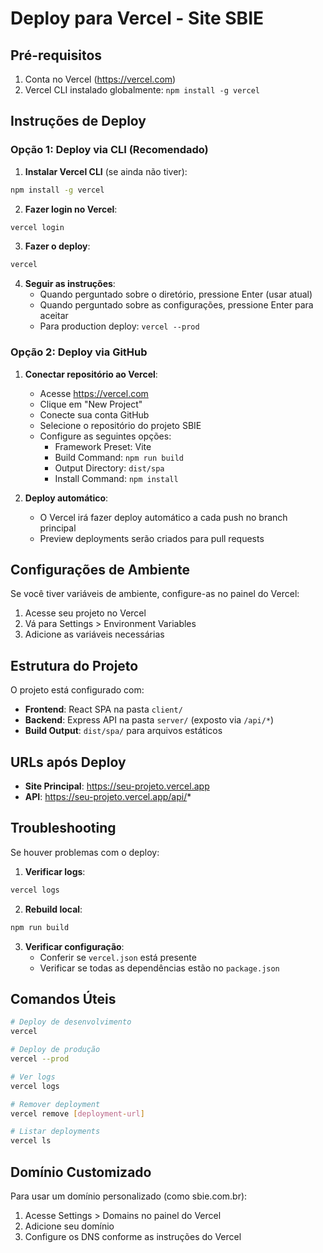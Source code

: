 # Deploy para Vercel - Site SBIE

## Pré-requisitos

1. Conta no Vercel (https://vercel.com)
2. Vercel CLI instalado globalmente: `npm install -g vercel`

## Instruções de Deploy

### Opção 1: Deploy via CLI (Recomendado)

1. **Instalar Vercel CLI** (se ainda não tiver):

```bash
npm install -g vercel
```

2. **Fazer login no Vercel**:

```bash
vercel login
```

3. **Fazer o deploy**:

```bash
vercel
```

4. **Seguir as instruções**:
   - Quando perguntado sobre o diretório, pressione Enter (usar atual)
   - Quando perguntado sobre as configurações, pressione Enter para aceitar
   - Para production deploy: `vercel --prod`

### Opção 2: Deploy via GitHub

1. **Conectar repositório ao Vercel**:

   - Acesse https://vercel.com
   - Clique em "New Project"
   - Conecte sua conta GitHub
   - Selecione o repositório do projeto SBIE
   - Configure as seguintes opções:
     - Framework Preset: Vite
     - Build Command: `npm run build`
     - Output Directory: `dist/spa`
     - Install Command: `npm install`

2. **Deploy automático**:
   - O Vercel irá fazer deploy automático a cada push no branch principal
   - Preview deployments serão criados para pull requests

## Configurações de Ambiente

Se você tiver variáveis de ambiente, configure-as no painel do Vercel:

1. Acesse seu projeto no Vercel
2. Vá para Settings > Environment Variables
3. Adicione as variáveis necessárias

## Estrutura do Projeto

O projeto está configurado com:

- **Frontend**: React SPA na pasta `client/`
- **Backend**: Express API na pasta `server/` (exposto via `/api/*`)
- **Build Output**: `dist/spa/` para arquivos estáticos

## URLs após Deploy

- **Site Principal**: https://seu-projeto.vercel.app
- **API**: https://seu-projeto.vercel.app/api/*

## Troubleshooting

Se houver problemas com o deploy:

1. **Verificar logs**:

```bash
vercel logs
```

2. **Rebuild local**:

```bash
npm run build
```

3. **Verificar configuração**:
   - Conferir se `vercel.json` está presente
   - Verificar se todas as dependências estão no `package.json`

## Comandos Úteis

```bash
# Deploy de desenvolvimento
vercel

# Deploy de produção
vercel --prod

# Ver logs
vercel logs

# Remover deployment
vercel remove [deployment-url]

# Listar deployments
vercel ls
```

## Domínio Customizado

Para usar um domínio personalizado (como sbie.com.br):

1. Acesse Settings > Domains no painel do Vercel
2. Adicione seu domínio
3. Configure os DNS conforme as instruções do Vercel
